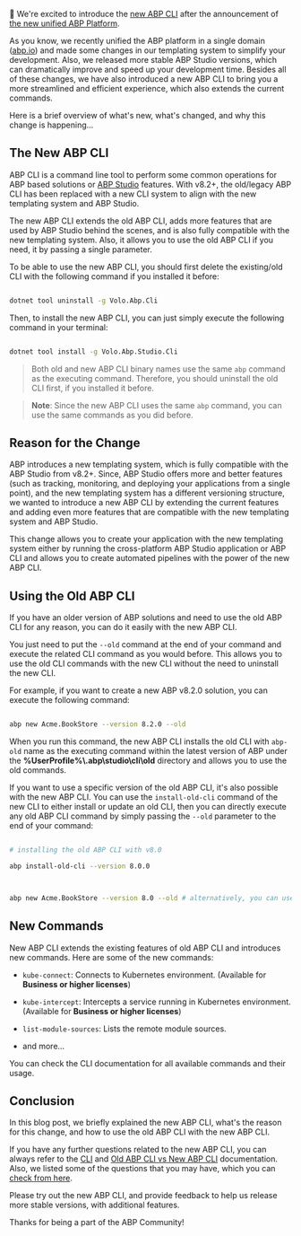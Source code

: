 📢 We're excited to introduce the [new ABP CLI](https://abp.io/docs/latest/cli/index) after the announcement of [the new unified ABP Platform](https://abp.io/blog/new-abp-platform-is-live). 

As you know, we recently unified the ABP platform in a single domain ([abp.io](https://abp.io/)) and made some changes in our templating system to simplify your development. Also, we released more stable ABP Studio versions, which can dramatically improve and speed up your development time. Besides all of these changes, we have also introduced a new ABP CLI to bring you a more streamlined and efficient experience, which also extends the current commands.

Here is a brief overview of what's new, what's changed, and why this change is happening...

## The New ABP CLI

ABP CLI is a command line tool to perform some common operations for ABP based solutions or [ABP Studio](https://abp.io/docs/latest/studio) features. With v8.2+, the old/legacy ABP CLI has been replaced with a new CLI system to align with the new templating system and ABP Studio. 

The new ABP CLI extends the old ABP CLI, adds more features that are used by ABP Studio behind the scenes, and is also fully compatible with the new templating system. Also, it allows you to use the old ABP CLI if you need, it by passing a single parameter.

To be able to use the new ABP CLI, you should first delete the existing/old CLI with the following command if you installed it before:

```bash
dotnet tool uninstall -g Volo.Abp.Cli
```

Then, to install the new ABP CLI, you can just simply execute the following command in your terminal:

```bash
dotnet tool install -g Volo.Abp.Studio.Cli
```

> Both old and new ABP CLI binary names use the same `abp` command as the executing command. Therefore, you should uninstall the old CLI first, if you installed it before. 

> **Note**: Since the new ABP CLI uses the same `abp` command, you can use the same commands as you did before.

## Reason for the Change

ABP introduces a new templating system, which is fully compatible with the ABP Studio from v8.2+. Since, ABP Studio offers more and better features (such as tracking, monitoring, and deploying your applications from a single point), and the new templating system has a different versioning structure, we wanted to introduce a new ABP CLI by extending the current features and adding even more features that are compatible with the new templating system and ABP Studio.

This change allows you to create your application with the new templating system either by running the cross-platform ABP Studio application or ABP CLI and allows you to create automated pipelines with the power of the new ABP CLI.

## Using the Old ABP CLI

If you have an older version of ABP solutions and need to use the old ABP CLI for any reason, you can do it easily with the new ABP CLI.

You just need to put the `--old` command at the end of your command and execute the related CLI command as you would before. This allows you to use the old CLI commands with the new CLI without the need to uninstall the new CLI.

For example, if you want to create a new ABP v8.2.0 solution, you can execute the following command:

```bash
abp new Acme.BookStore --version 8.2.0 --old
```

When you run this command, the new ABP CLI installs the old CLI with `abp-old` name as the executing command within the latest version of ABP under the **%UserProfile%\\.abp\studio\cli\old** directory and allows you to use the old commands.

If you want to use a specific version of the old ABP CLI, it's also possible with the new ABP CLI. You can use the `install-old-cli` command of the new CLI to either install or update an old CLI, then you can directly execute any old ABP CLI command by simply passing the `--old` parameter to the end of your command:

```bash
# installing the old ABP CLI with v8.0
abp install-old-cli --version 8.0.0

abp new Acme.BookStore --version 8.0 --old # alternatively, you can use the `abp-old` command without need to pass the "--old" parameter
```

## New Commands

New ABP CLI extends the existing features of old ABP CLI and introduces new commands. Here are some of the new commands:

* `kube-connect`: Connects to Kubernetes environment. (Available for **Business or higher licenses**)
* `kube-intercept`: Intercepts a service running in Kubernetes environment. (Available for **Business or higher licenses**)
* `list-module-sources`: Lists the remote module sources.
* and more...

You can check the CLI documentation for all available commands and their usage.

## Conclusion

In this blog post, we briefly explained the new ABP CLI, what's the reason for this change, and how to use the old ABP CLI with the new ABP CLI.

If you have any further questions related to the new ABP CLI, you can always refer to the [CLI](https://abp.io/docs/latest/cli/index) and [Old ABP CLI vs New ABP CLI](https://abp.io/docs/latest/cli/differences-between-old-and-new-cli) documentation. Also, we listed some of the questions that you may have, which you can [check from here](https://abp.io/docs/latest/cli/differences-between-old-and-new-cli#common-questions).

Please try out the new ABP CLI, and provide feedback to help us release more stable versions, with additional features.

Thanks for being a part of the ABP Community!
